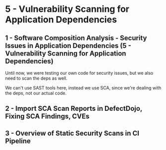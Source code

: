 # 5 - Vulnerability Scanning for Application Dependencies

## 1 - Software Composition Analysis - Security Issues in Application Dependencies (5 - Vulnerability Scanning for Application Dependencies)
Until now, we were testing our own code for security issues, but we also need to scan the deps as well.

We can't use SAST tools here, instead we use SCA, since we're dealing with the deps, not our actual code.

## 2 - Import SCA Scan Reports in DefectDojo, Fixing SCA Findings, CVEs

## 3 - Overview of Static Security Scans in CI Pipeline